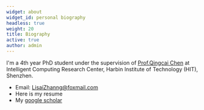 ```yaml
---
widget: about
widget_id: personal biography
headless: true
weight: 20
title: Biography
active: true
author: admin
---
```

I'm a 4th year PhD student under the supervision of [Prof.Qingcai Chen](https://scholar.google.com/citations?user=7aR5D4sAAAAJ) at Intelligent Computing Research Center, Harbin Institute of Technology (HIT), Shenzhen.

- Email: LisaiZhanng@foxmail.com
- Here is my resume
- My [google scholar](https://scholar.google.com/citations?user=Q3SVOv4AAAAJ)